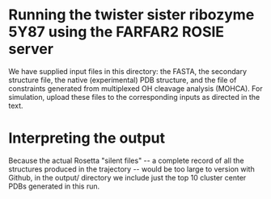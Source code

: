 # Running the twister sister ribozyme 5Y87 using the FARFAR2 ROSIE server

We have supplied input files in this directory: the FASTA, the secondary structure file, the native (experimental) PDB structure, and the file of constraints generated from multiplexed OH cleavage analysis (MOHCA). For simulation, upload these files to the corresponding inputs as directed in the text.

# Interpreting the output

Because the actual Rosetta "silent files" -- a complete record of all the structures produced in the trajectory -- would be too large to version with Github, in the output/ directory we include just the top 10 cluster center PDBs generated in this run.

